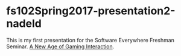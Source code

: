 # fs102Spring2017-presentation2-nadeld
This is my first presentation for the Software Everywhere Freshman Seminar.
[A New Age of Gaming Interaction](https://cdn.rawgit.com/nadeld/fs102Spring2017-presentation2-nadeld/29e4bbb4/twitchpresentation.html).
